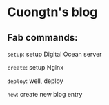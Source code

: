# Cuongtn's blog

## Fab commands:

`setup`: setup Digital Ocean server

`create`: setup Nginx

`deploy`: well, deploy

`new`: create new blog entry
